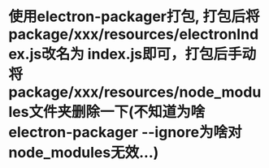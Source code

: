 # 使用electron-packager打包, 打包后将package/xxx/resources/electronIndex.js改名为 index.js即可，打包后手动将package/xxx/resources/node_modules文件夹删除一下(不知道为啥electron-packager --ignore为啥对node_modules无效...)